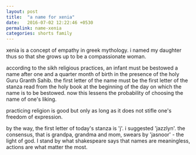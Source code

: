 ```yaml
---
layout: post
title:  "a name for xenia"
date:   2016-07-02 12:22:46 +0530
permalink: name-xenia
categories: shorts family
---
```

xenia is a concept of empathy in greek mythology. i named my daughter thus so that she grows up to be a compassionate woman.

according to the sikh religious practices, an infant must be bestowed a name after one and a quarter month of birth in the presence of the holy Guru Granth Sahib. the first letter of the name must be the first letter of the stanza read from the holy book at the beginning of the day on which the name is to be bestowed. now this lessens the probability of choosing the name of one's liking. 

practicing religion is good but only as long as it does not stifle one's freedom of expression.

by the way, the first letter of today's stanza is 'j'. i suggested 'jazzlyn'. the consensus, that is grandpa, grandma and mom, swears by 'jasnoor' - the light of god. I stand by what  shakespeare says that names are meaningless, actions are what matter the most.